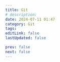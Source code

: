 ```yaml
---
title: Git
# description:
date: 2024-07-11 01:47
category: Git
tags:
editLink: false
lastUpdated: false

prev: false
next: false
---
```


<RouteCatalog :category="$frontmatter.category" />
